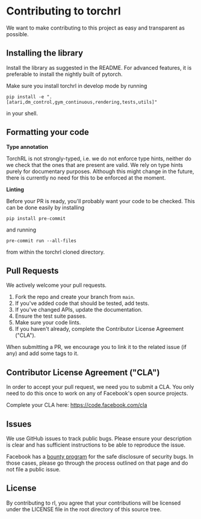 # Contributing to torchrl
We want to make contributing to this project as easy and transparent as
possible.

## Installing the library
Install the library as suggested in the README. For advanced features, 
it is preferable to install the nightly built of pytorch.

Make sure you install torchrl in develop mode by running
```
pip install -e ".[atari,dm_control,gym_continuous,rendering,tests,utils]"
```
in your shell.

## Formatting your code
**Type annotation** 

TorchRL is not strongly-typed, i.e. we do not enforce type hints, neither do we check that the ones that are present are valid. We rely on type hints purely for documentary purposes. Although this might change in the future, there is currently no need for this to be enforced at the moment. 

**Linting**

Before your PR is ready, you'll probably want your code to be checked. This can be done easily by installing 
```
pip install pre-commit
```
and running 
```
pre-commit run --all-files
```
from within the torchrl cloned directory.

## Pull Requests
We actively welcome your pull requests.

1. Fork the repo and create your branch from `main`.
2. If you've added code that should be tested, add tests.
3. If you've changed APIs, update the documentation.
4. Ensure the test suite passes.
5. Make sure your code lints.
6. If you haven't already, complete the Contributor License Agreement ("CLA").

When submitting a PR, we encourage you to link it to the related issue (if any) and add some tags to it.

## Contributor License Agreement ("CLA")
In order to accept your pull request, we need you to submit a CLA. You only need
to do this once to work on any of Facebook's open source projects.

Complete your CLA here: <https://code.facebook.com/cla>

## Issues
We use GitHub issues to track public bugs. Please ensure your description is
clear and has sufficient instructions to be able to reproduce the issue.

Facebook has a [bounty program](https://www.facebook.com/whitehat/) for the safe
disclosure of security bugs. In those cases, please go through the process
outlined on that page and do not file a public issue.

## License
By contributing to rl, you agree that your contributions will be licensed
under the LICENSE file in the root directory of this source tree.
